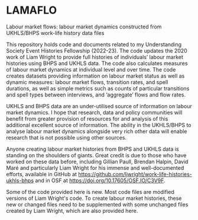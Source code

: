 # LAMAFLO
Labour market flows: labour market dynamics constructed from UKHLS/BHPS work-life history data files

This repository holds code and documents related to my Understanding Society Event Histories Fellowship (2022-23). The code updates the 2020 work of Liam Wright to provide full histories of individuals’ labour market histories using BHPS and UKHLS data. The code also calculates measures of labour market dynamics at individual level and over time. The code creates datasets providing information on labour market status as well as dynamic measures: labour market flows, transition rates, and spell durations, as well as simple metrics such as counts of particular transitions and spell types between interviews, and ‘aggregate’ flows and flow rates.

UKHLS and BHPS data are an under-utilised source of information on labour market dynamics. I hope that research, data and policy communities will benefit from greater provision of resources for and analysis of this additional excellent source of information. The ability in the UKHLS/BHPS to analyse labour market dynamics alongside very rich other data will enable research that is not possible using other sources.

Anyone creating labour market histories from BHPS and UKHLS data is standing on the shoulders of giants. Great credit is due to those who have worked on these data before, including Gillian Paull, Brendan Halpin, David Maré and particularly Liam Wright for his immense and well-documented efforts, available in GitHub at https://github.com/ljwright/work-life-histories-ukhls-bhps and in OSF at https://doi.org/10.17605/OSF.IO/C3V9F.

Some of the code provided here is new. Most code files are modified versions of Liam Wright's code. To create labour market histories, these new or changed files need to be supplemented with some unchanged files created by Liam Wright, which are also provided here.
